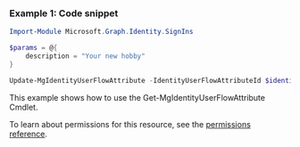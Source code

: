 ### Example 1: Code snippet

```powershellImport-Module Microsoft.Graph.Identity.SignIns

$params = @{
	description = "Your new hobby"
}

Update-MgIdentityUserFlowAttribute -IdentityUserFlowAttributeId $identityUserFlowAttributeId -BodyParameter $params
```
This example shows how to use the Get-MgIdentityUserFlowAttribute Cmdlet.
To learn about permissions for this resource, see the [permissions reference](/graph/permissions-reference).

